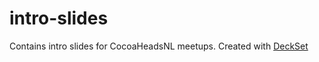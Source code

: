 # intro-slides

Contains intro slides for CocoaHeadsNL meetups. Created with [DeckSet](http://www.decksetapp.com)
